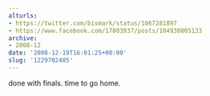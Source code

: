 ```yaml
---
alturls:
- https://twitter.com/bismark/status/1067281897
- https://www.facebook.com/17803937/posts/104938805133
archive:
- 2008-12
date: '2008-12-19T16:01:25+00:00'
slug: '1229702485'
---
```


done with finals. time to go home.

